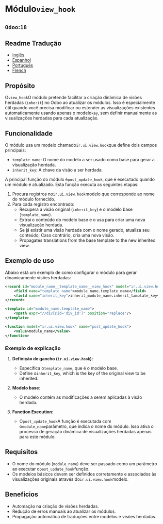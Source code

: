 # Módulo`view_hook`

## `Odoo`:`18`

## Readme Tradução

-   [Inglês](README.md)
-   [Espanhol](README.es.md)
-   [Português](README.pt.md)
-   [French](README.fr.md)

## Propósito

O`view_hook`O módulo pretende facilitar a criação dinâmica de visões herdadas (`inherit`) no Odoo ao atualizar os módulos. Isso é especialmente útil quando você precisa modificar ou estender as visualizações existentes automaticamente usando apenas o modelo`key`, sem definir manualmente as visualizações herdadas para cada atualização.

## Funcionalidade

O módulo usa um modelo chamado`ir.ui.view.hook`que define dois campos principais:

-   `template_name`: O nome do modelo a ser usado como base para gerar a visualização herdada.
-   `inherit_key`: A chave da visão a ser herdada.

A principal função do módulo é`post_update_hook`, que é executado quando um módulo é atualizado. Esta função executa as seguintes etapas:

1.  Procura registros no`ir.ui.view.hook`modelo que corresponde ao nome do módulo fornecido.
2.  Para cada registro encontrado:
    -   Recupera a visão original (`inherit_key`) e o modelo base (`template_name`).
    -   Extrai o conteúdo do modelo base e o usa para criar uma nova visualização herdada.
    -   Se já existir uma visão herdada com o nome gerado, atualiza seu conteúdo; Caso contrário, cria uma nova visão.
    -   Propagates translations from the base template to the new inherited view.

## Exemplo de uso

Abaixo está um exemplo de como configurar o módulo para gerar dinamicamente visões herdadas:

```xml
<record id="module_name__template_name__view_hook" model="ir.ui.view.hook">
    <field name="template_name">module_name.template_name</field>
    <field name="inherit_key">inherit_module_name.inherit_tamplate_key</field>
</record>

<template id="module_name.template_name">
    <xpath expr="//div[@id='div_id']" position="replace"/>
</template>

<function model="ir.ui.view.hook" name="post_update_hook">
    <value>module_name</value>
</function>
```

### Exemplo de explicação

1.  **Definição de gancho (`ir.ui.view.hook`)**:
    -   Especifica o`template_name`, que é o modelo base.
    -   Define o`inherit_key`, which is the key of the original view to be inherited.

2.  **Modelo base**:
    -   O modelo contém as modificações a serem aplicadas à visão herdada.

3.  **Function Execution**:
    -   O`post_update_hook`A função é executada com o`module_name`parâmetro, que indica o nome do módulo. Isso ativa o processo de geração dinâmica de visualizações herdadas apenas para este módulo.

## Requisitos

-   O nome do módulo (`module_name`) deve ser passado como um parâmetro ao executar o`post_update_hook`função.
-   Os modelos básicos devem ser definidos corretamente e associados às visualizações originais através do`ir.ui.view.hook`modelo.

## Benefícios

-   Automação na criação de visões herdadas.
-   Redução de erros manuais ao atualizar os módulos.
-   Propagação automática de traduções entre modelos e visões herdadas.
